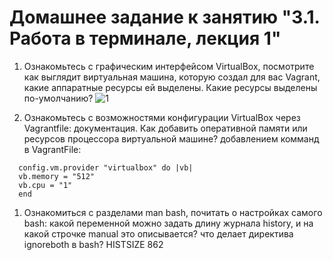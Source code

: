 
# Домашнее задание к занятию "3.1. Работа в терминале, лекция 1"

1. Ознакомьтесь с графическим интерфейсом VirtualBox, посмотрите как выглядит виртуальная машина, которую создал для вас Vagrant, какие аппаратные ресурсы ей выделены. Какие ресурсы выделены по-умолчанию?
![1](https://user-images.githubusercontent.com/95243483/147857214-4ea08c98-f32d-4af5-adbc-cedb59512bea.jpg)

1. Ознакомьтесь с возможностями конфигурации VirtualBox через Vagrantfile: документация. Как добавить оперативной памяти или ресурсов процессора виртуальной машине?
добавлением комманд в VagrantFile:

```
  config.vm.provider "virtualbox" do |vb|  
  vb.memory = "512"  
  vb.cpu = "1"  
  end
```
1. Ознакомиться с разделами man bash, почитать о настройках самого bash:
какой переменной можно задать длину журнала history, и на какой строчке manual это описывается?
что делает директива ignoreboth в bash?
HISTSIZE 862
